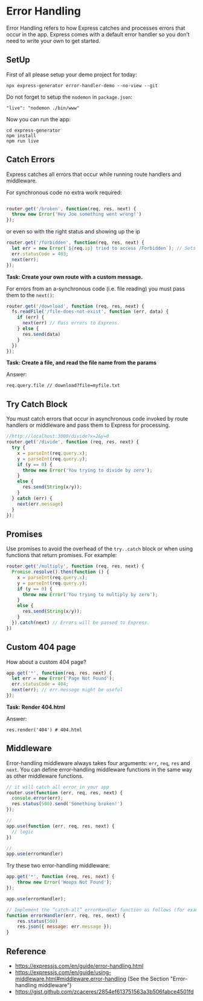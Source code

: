 # Error Handling 

Error Handling refers to how Express catches and processes errors that occur in the app. Express comes with a default error handler so you don’t need to write your own to get started.

## SetUp

First of all please setup your demo project for today:

```shell
npx express-generator error-handler-demo --no-view --git
```

Do not forget to setup the `nodemon` in `package.json`:
```
"live": "nodemon ./bin/www" 
```

Now you can run the app:

```
cd express-generator
npm install
npm run live
```

## Catch Errors

Express catches all errors that occur while running route handlers and middleware. 

For synchronous code no extra work required:

```javascript

router.get('/broken', function(req, res, next) {
  throw new Error('Hey Joe something went wrong!')
});
```

or even so with the right status and showing up the ip
```javascript
router.get('/forbidden', function(req, res, next) {
  let err = new Error(`${req.ip} tried to access /Forbidden`); // Sets error message, includes the requester's ip address!
  err.statusCode = 403;
  next(err);
});
```

**Task: Create your own route with a custom message.** 

For errors from an a-synchronous code (i.e. file reading) you must pass them to the `next()`:

```javascript
router.get('/download', function (req, res, next) {
  fs.readFile('/file-does-not-exist', function (err, data) {
    if (err) {
      next(err) // Pass errors to Express.
    } else {
      res.send(data)
    }
  })
});
```

**Task: Create a file, and read the file name from the params**

Answer: 
```
req.query.file // download?file=myfile.txt
```

## Try Catch Block

You must catch errors that occur in asynchronous code invoked by route handlers or middleware and pass them to Express for processing.

```javascript
//http://localhost:3000/divide?x=2&y=0
router.get('/divide', function (req, res, next) {
  try {
    x = parseInt(req.query.x);
    y = parseInt(req.query.y);
    if (y == 0) {
      throw new Error('You trying to divide by zero');
    }
    else {
      res.send(String(x/y));
    }
  } catch (err) {
    next(err.message)
  }
});

```

## Promises

Use promises to avoid the overhead of the `try..catch` block or when using functions that return promises. For example:

```javascript
router.get('/multiply', function (req, res, next) {
  Promise.resolve().then(function () {
    x = parseInt(req.query.x);
    y = parseInt(req.query.y);
    if (y == 0) {
      throw new Error('You trying to multiply by zero');
    }
    else {
      res.send(String(x/y));
    }
  }).catch(next) // Errors will be passed to Express.
})
```

## Custom 404 page

How about a custom 404 page?

```javascript
app.get('*', function(req, res, next) {
  let err = new Error('Page Not Found');
  err.statusCode = 404;
  next(err); // err.message might be useful
});
```

**Task: Render 404.html**

Answer: 
```
res.render('404') # 404.html
```

## Middleware

Error-handling middleware always takes four arguments: `err`, `req`, `res` and `next`. You can define error-handling middleware functions in the same way as other middleware functions.

```javascript
// it will catch all error in your app
router.use(function (err, req, res, next) {
  console.error(err);
  res.status(500).send('Something broken!')
});

//
app.use(function (err, req, res, next) {
  // logic
})

//
app.use(errorHandler)
```

Try these two error-handling middleware:

```javascript
app.get('*', function (req, res, next) {
    throw new Error('Woops Not Found');
});

app.use(errorHandler);

// Implement the “catch-all” errorHandler function as follows (for example):
function errorHandler(err, req, res, next) {
    res.status(500)
    res.json({ message: err.message });
}
```

## Reference

- https://expressjs.com/en/guide/error-handling.html
- https://expressjs.com/en/guide/using-middleware.html#middleware.error-handling (See the Section "Error-handling middleware")
- https://gist.github.com/zcaceres/2854ef613751563a3b506fabce4501fd